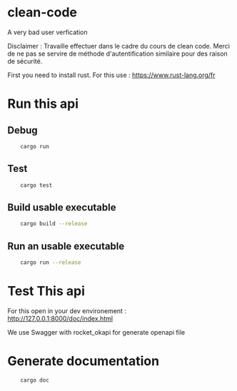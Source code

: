 # clean-code
A very bad user verfication

Disclaimer : 
Travaille effectuer dans le cadre du cours de clean code. Merci de ne pas se servire de méthode d'autentification similaire pour des raison de sécurité.

First you need to install rust.
For this use : https://www.rust-lang.org/fr

# Run this api

## Debug
```bash
    cargo run
```

## Test
```bash
    cargo test
```

## Build usable executable
```bash
    cargo build --release
```

## Run an usable executable
```bash
    cargo run --release
```

# Test This api

For this open in your dev environement :
http://127.0.0.1:8000/doc/index.html

We use Swagger with rocket_okapi for generate openapi file

# Generate documentation

```bash
    cargo doc
```